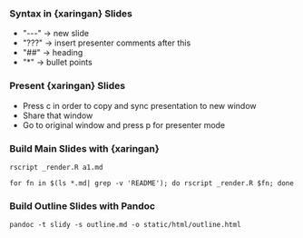 
### Syntax in {xaringan} Slides

* "---" -> new slide
* "???" -> insert presenter comments after this
* "##" -> heading
* "*" -> bullet points

### Present {xaringan} Slides

* Press c in order to copy and sync presentation to new window 
* Share that window
* Go to original window and press p for presenter mode

### Build Main Slides with {xaringan}

```
rscript _render.R a1.md
```

```
for fn in $(ls *.md| grep -v 'README'); do rscript _render.R $fn; done
```

### Build Outline Slides with Pandoc

```
pandoc -t slidy -s outline.md -o static/html/outline.html
```